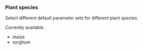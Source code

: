 

### Plant species

Select different default parameter sets for different plant species. 

Currently available: 
- maize
- sorghum